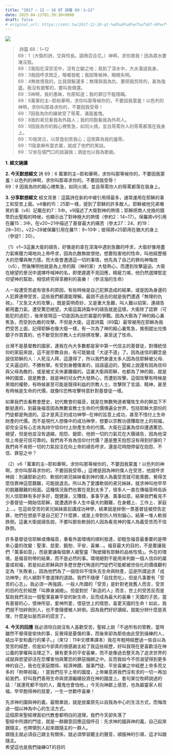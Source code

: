 ```yaml
---
title: "2017 – 12 – 18 QT 詩篇 69：1~12"
date: 2025-04-12T01:39:38+0800
draft: false
# original_url: https://cmtc.tw/2017-12-18-qt-%e8%a9%a9%e7%af%87-69%ef%bc%9a112
---
```


![](/images/qt.jpg)
>  詩篇 69：1\~12  
> 69：1（大衛的詩，交與伶長。調用百合花。）神啊，求你救我！因為眾水要淹沒我。  
> 69：2我陷在深淤泥中，沒有立腳之地；我到了深水中，大水漫過我身。  
> 69：3我因呼求困乏，喉嚨發乾；我因等候神，眼睛失明。  
> 69：4無故恨我的，比我頭髮還多；無理與我為仇、要把我剪除的，甚為強盛。我沒有搶奪的，要叫我償還。  
> 69：5神啊，我的愚昧，你原知道；我的罪愆不能隱瞞。  
> 69：6萬軍的主─耶和華啊，求你叫那等候你的，不要因我蒙羞！以色列的神啊，求你叫那尋求你的，不要因我受辱！  
> 69：7因我為你的緣故受了辱罵，滿面羞愧。  
> 69：8我的弟兄看我為外路人；我的同胞看我為外邦人。  
> 69：9因我為你的殿心裡焦急，如同火燒，並且辱罵你人的辱罵都落在我身上。  
> 69：10我哭泣，以禁食刻苦我心；這倒算為我的羞辱。  
> 69：11我拿麻布當衣裳，就成了他們的笑談。  
> 69：12坐在城門口的談論我；酒徒也以我為歌曲。

**1. 經文誦讀**

**2.  今天默想經文**
詩 69：6 萬軍的主─耶和華啊，求你叫那等候你的，不要因我蒙羞！以色列的神啊，求你叫那尋求你的，不要因我受辱！  
69：9 因我為你的殿心裡焦急，如同火燒，並且辱罵你人的辱罵都落在我身上。

**3. 分享默想經文**
經文背景：這篇詩在新約中被引用得最多，通常運用在耶穌的事工和受苦上面。v4像約15：25節一樣，提到了耶穌的許多敵人。耶穌被他兄弟嘲笑的事（v8）記載在約7：5中。v9描述了大衛對神的熱情；耶穌把商人兌換的錢幣扔出聖殿的時候，也顯示出了對神極大的熱情（參約2：14\~17）。保羅將v9引用在羅15：3中。在v20\~21中描述了基督最大的痛苦（參太27：24、約19：28\~30）。v22\~28被保羅引用在羅11：9\~10中；彼得將v25節用在猶大的身上（參徒1：20）。

（1）v1\~3這裏大衛的禱告，好像是約拿在深海中遇到急難的呼求，大衛好像用盡力氣嘶聲力竭地向上帝呼求，因為仇敵無故恨他，想要陷害他的性命，叫他經歷極大的恐懼與無力感。而大衛會遭遇這一切的事情，他先為了自己的罪向神悔改（v5），然後陳明他就是為上帝的殿（神的家）大發熱心，而遭到攻擊逼迫。大衛在絕望的景況中選擇呼喊神的名，即使遲遲不見回應，精疲力竭，他仍然選擇堅定仰望神的幫助，相信終究得享勝利的喜樂！（參活潑的生命）

人一般遭受苦處有很多的原因，有些時候是自己犯罪造成的結果，或是因為身邊的人犯罪連帶受苦，這些我們都還能理解。最說不過去的就是我們遭遇「無理的仇視」、「又急又大的攻擊」，既是莫明奇妙，又是重大急難，叫人難以招架，連禱告都用盡力氣，遭受驚恐絕望。大衛這篇詩篇中的禱告就是這樣，大衛除了認罪（可能犯的過犯），後來發現這一切是因為出於屬靈的爭戰。因為大衛為了神的殿心裏焦急，而受到仇敵的攻擊。不但是大衛，這首詩篇（69篇）最常被用在耶穌為我們受苦上面，記得耶穌也像大衛一樣，有一次為了神的殿心裏焦急，推倒趕出兑換銀子作買賣的，也不斷受到宗教人士的排擠攻擊，甚至送了性命。

台灣不是基督教的國家，連我在內大多數都是家中第一代信主的基督徒，對傳統信仰的家庭來說，這不是宗教自由，有可能變成「大逆不道」了。因為迷信的觀念是說信耶穌的人：人死沒人拜，這還得了，所以我們身邊太多人因為信耶穌被父母、丈夫逼迫的，不勝枚舉。有受到身體傷害的，話語逼迫的，聖經上說還有因為信仰與父母為敵的，或是被丈夫休妻離婚的。這裏大衛與耶穌，也都為了神的殿，就是神的國度，就是教會，就是神的兒女們大發熱心，而遭到攻擊。這個攻擊有時候是黑暗的權勢，有時候甚至可能是既得利益的宗教人士。攻擊除了言語、精神，甚至有時候是生命的代價，就像IS恐怖攻擊特意針對基督徒一樣。

如果我們去看教會歷史，初代教會的福音，就是在無數殉道者犧牲生命的鮮血下不斷挺進的，到最後福音因為無數宣教士生命的代價傳遍全世界，包括耶穌大部份的門徒都是殉道的。這才是真正的成功神學─在神的旨意上成功，甚至不惜付上生命財產的代價。而不是現代人想像中的成功神學，想要以宗教功德賺取世上的祝福，卻完全沒有心志肯為持守信仰付上財產生命的代價。大衛在這裏為信仰遭遇驚恐、絕望，但是他並沒有退縮，抱怨、變節，他把一切的力氣花在大聲禱告，因為他深信上帝是可信可靠的。我們肯不肯為信仰付代價？還是整天抱怨沒有得到好康的？我們肯不肯把一切的力氣投注在向上帝的禱告呼求，還是花時間停留在抱怨、不信、罪惡之中？

（2）v6「萬軍的主─耶和華啊，求你叫那等候你的，不要因我蒙羞！以色列的神啊，求你叫那尋求你的，不要因我受辱。」這裡是因為神的僕人在受苦，他就呼求神說：別讓那新近的、軟弱的弟兄姊妹看到神的僕人為義受苦就可能喪膽，覺得怎麼信靠神這麼艱難，可能就退去。所以為了愛護軟弱的弟兄姊妹，就求神叫他早早的脫離艱難的局面。這種情況我們也實在見到太多了，很多人一直在傳福音時告訴別人信耶穌有多好多好，既健康，又賺錢，事事亨通、萬事如意。結果我們看見不少基督徒一開始信耶穌，就遭遇許多人生中最大的艱難，在身體上、工作上、家庭上…。在這些受苦的弟兄姊妹面前講成功神學，結果就是絆倒一票基督徒被控告定罪，他們在想是不是自己犯了什麼罪，或是上帝對別人特別偏心，結果一堆人軟弱跌倒。這裏大衛就禱告說，不要叫那些軟弱的人因為看見神的僕人為義受苦而不信跌倒。

許多基督徒信耶穌或傳福音，重看外面環境的順利發達，卻輕忽福音最重要的是帶來心靈的改變：聖潔、慈愛、饒恕、平安、喜樂…。福音最大的目的，不是要讓我們「萬事如意」，而是要讓每個罪人被聖靈「陶塑擁有耶穌的品格性情」。外在的環境，是福音附帶的結果，而不是必然的事。環境絕對不能用來判斷一個人信仰的屬靈或祝福，若是如此耶穌與許多歷世歷代殉道的門徒們可能都被世俗化的價值觀判定為「失敗者」，因為他們為了一個信仰不惜失去生命與財產，這是所謂追求「成功神學」的人絕對不會選擇的道路。我們不隨便「自找苦吃」，但是凡事要有「受苦的心志」。我必須一再強調，一般人所謂的「受苦」是針對老我舊人而言，受苦的目的在於經歷「叫罪身滅絕」。但是對於「新造的人」而言，世上的受苦反而是幫助我們活出一個聖潔喜樂平安的新生命，反而成為最大的喜樂！天國的子民，當有基督的心，恨神所惡，愛神所愛，恨惡世上的情慾，喜愛天國的生命！如此，我們就不怕絆倒別人，也不會隨便被人絆倒。因為我們好好讀經，就能分辨什麼是真理，什麼是似是而非的謊言了。

**4. 今天的回應**
我必須坦白說沒有人喜歡受苦，聖經上說「不過所有的管教，當時雖然不覺得是愉快的事，反覺得是憂傷的事，而後來卻為那些由此受到操練的人，結出平安和義行的果子。」（來12：11中文標準譯本）我在年輕時經歷過一些自以為受苦的經歷，但是如今卻真的很感謝主給了我這些經歷，好叫我現在更喜歡活在神公義的掌權與治理之下，擁有更多的平安喜樂，而不是像過去整天為了追求世界的成就與慾望卻活在恐懼害怕與驚恐的罪惡捆綁之中。反而我如今不但渴望得到更多神的自己，我也在家庭關係、經濟神蹟、服事門徒、平安喜樂之中經歷上帝多而又多的「附帶祝福」！當我們在乎上帝的國度，上帝樂意將我們沒有求的一切一再加給我們，好叫我們善用生命與資源繼續投資在神的國度上。套句某位牧師說過的話：「就連死都不怕的人，魔鬼也會怕他。」今天向神獻上感恩，也為屬靈家人祝福，早早飽得神的慈愛，一生一世歡呼喜樂！

先求神的國與神的義，最簡單說，就是放棄原先以自我為中心的生活方式，而悔改過一個以神為中心的生活方式。  
這個原來聖經裡面初代教會都明白的道理，我們今天卻失落了  
聖經中所謂的門徒，就是一群願意回應這個呼召：先求神的國與神的義，自己起來跟隨主，也帶領別人起來跟隨主的一群人。  
跟隨主就必須自己跟主有關係，就必須學習聽主的聲音，順服神的引導，這才叫跟隨主。  
希望這也是我們操練QT的目的
